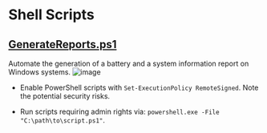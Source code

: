# Shell Scripts

## [GenerateReports.ps1](GenerateReports.ps1)
Automate the generation of a battery and a system information report on Windows systems.
![image](https://github.com/jack-200/other-programs/assets/86848773/9a507aaa-e7cf-4210-b8fe-28ecd79004f4)

- Enable PowerShell scripts with `Set-ExecutionPolicy RemoteSigned`. Note the potential security risks.

- Run scripts requiring admin rights via: `powershell.exe -File "C:\path\to\script.ps1"`.
